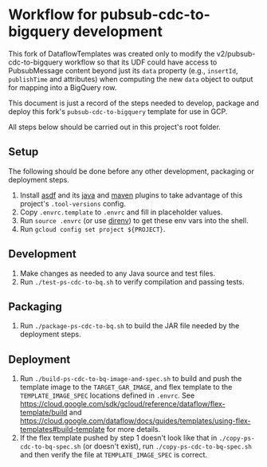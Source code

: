 # Workflow for pubsub-cdc-to-bigquery development

This fork of DataflowTemplates was created only to modify the v2/pubsub-cdc-to-bigquery workflow so that its UDF could have access to PubsubMessage content beyond just its `data` property (e.g., `insertId`, `publishTime` and attributes) when computing the new `data` object to output for mapping into a BigQuery row.

This document is just a record of the steps needed to develop, package and deploy this fork's `pubsub-cdc-to-bigquery` template for use in GCP.

All steps below should be carried out in this project's root folder.

## Setup

The following should be done before any other development, packaging or deployment steps.

1. Install [asdf](https://asdf-vm.com/) and its [java](https://github.com/halcyon/asdf-java) and [maven](https://github.com/halcyon/asdf-maven) plugins to take advantage of this project's `.tool-versions` config.
2. Copy `.envrc.template` to `.envrc` and fill in placeholder values.
3. Run `source .envrc` (or use [direnv](https://github.com/direnv/direnv)) to get these env vars into the shell.
4. Run `gcloud config set project ${PROJECT}`.

## Development

1. Make changes as needed to any Java source and test files.
2. Run `./test-ps-cdc-to-bq.sh` to verify compilation and passing tests.

## Packaging

1. Run `./package-ps-cdc-to-bq.sh` to build the JAR file needed by the deployment steps.

## Deployment

1. Run `./build-ps-cdc-to-bq-image-and-spec.sh` to build and push the template image to the `TARGET_GAR_IMAGE`, and flex template to the `TEMPLATE_IMAGE_SPEC` locations defined in `.envrc`. See https://cloud.google.com/sdk/gcloud/reference/dataflow/flex-template/build and https://cloud.google.com/dataflow/docs/guides/templates/using-flex-templates#build-template for more details.
2. If the flex template pushed by step 1 doesn't look like that in `./copy-ps-cdc-to-bq-spec.sh` (or doesn't exist), run `./copy-ps-cdc-to-bq-spec.sh` and then verify the file at `TEMPLATE_IMAGE_SPEC` is correct.